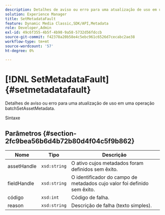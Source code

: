 ```yaml
---
description: Detalhes de aviso ou erro para uma atualização de uso em uma operação batchSetAssetMetadata.
solution: Experience Manager
title: SetMetadataFault
feature: Dynamic Media Classic,SDK/API,Metadata
role: Developer,Admin
exl-id: 49c6f355-4b5f-4b98-9a58-5732d56fdccb
source-git-commit: f42378a20b58e4c5ebc961c6526d7cecabc2ae38
workflow-type: tm+mt
source-wordcount: '57'
ht-degree: 0%

---
```


# [!DNL SetMetadataFault]{#setmetadatafault}

Detalhes de aviso ou erro para uma atualização de uso em uma operação batchSetAssetMetadata.

Sintaxe

## Parâmetros {#section-2fc9bea56b6d4b72b80d4f04c5f9b862}

| Nome | Tipo | Descrição |
|---|---|---|
| assetHandle | `xsd:string` | O ativo cujos metadados foram definidos sem êxito. |
| fieldHandle | `xsd:string` | O identificador do campo de metadados cujo valor foi definido sem êxito. |
| código | `xsd:int` | Código de falha. |
| reason | `xsd:string` | Descrição de falha (texto simples). |
